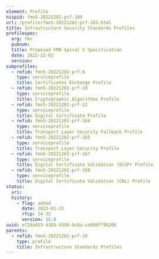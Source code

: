 ```yaml
---
element: Profile
nispid: fmn5-20221202-prf-105
url: /profile/fmn5-20221202-prf-105.html
title: Infrastructure Security Standards Profiles
profilespec:
  org: fmn
  pubnum: 
  title: Proposed FMN Spiral 5 Specification
  date: 2022-12-02
  version: 
subprofiles:
  - refid: fmn5-20221202-prf-6
    type: serviceprofile
    title: Certificates Exchange Profile
  - refid: fmn5-20221202-prf-10
    type: serviceprofile
    title: Cryptographic Algorithms Profile
  - refid: fmn5-20221202-prf-12
    type: serviceprofile
    title: Digital Certificate Profile
  - refid: fmn5-20221202-prf-164
    type: serviceprofile
    title: Transport Layer Security Fallback Profile
  - refid: fmn5-20221202-prf-165
    type: serviceprofile
    title: Transport Layer Security Profile
  - refid: fmn5-20221202-prf-167
    type: serviceprofile
    title: Digital Certificate Validation (OCSP) Profile
  - refid: fmn5-20221202-prf-168
    type: serviceprofile
    title: Digital Certificate Validation (CRL) Profile
status:
  uri: 
  history: 
    - flag: added
      date: 2023-01-23
      rfcp: 14-32
      version: 15.0
uuid: e729a453-4389-4398-9c0a-ce888ff99206
parents:
  - refid: fmn5-20221202-prf-28
    type: profile
    title: Infrastructure Standards Profiles
---
```

